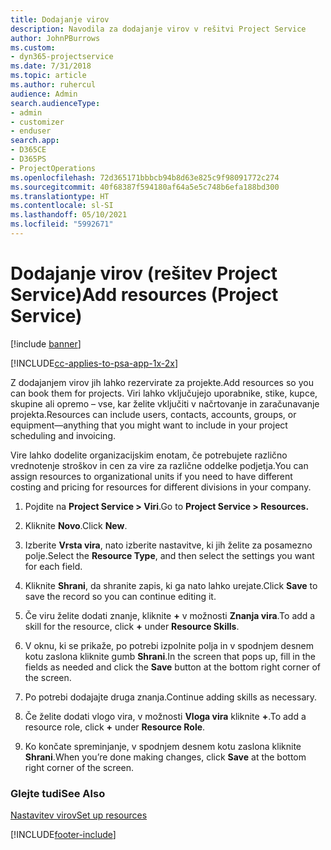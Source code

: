```yaml
---
title: Dodajanje virov
description: Navodila za dodajanje virov v rešitvi Project Service
author: JohnPBurrows
ms.custom:
- dyn365-projectservice
ms.date: 7/31/2018
ms.topic: article
ms.author: ruhercul
audience: Admin
search.audienceType:
- admin
- customizer
- enduser
search.app:
- D365CE
- D365PS
- ProjectOperations
ms.openlocfilehash: 72d365171bbbcb94b8d63e825c9f98091772c274
ms.sourcegitcommit: 40f68387f594180af64a5e5c748b6efa188bd300
ms.translationtype: HT
ms.contentlocale: sl-SI
ms.lasthandoff: 05/10/2021
ms.locfileid: "5992671"
---
```

# <a name="add-resources-project-service"></a><span data-ttu-id="d93af-103">Dodajanje virov (rešitev Project Service)</span><span class="sxs-lookup"><span data-stu-id="d93af-103">Add resources (Project Service)</span></span>

[!include [banner](../includes/psa-now-project-operations.md)]

[!INCLUDE[cc-applies-to-psa-app-1x-2x](../includes/cc-applies-to-psa-app-1x-2x.md)]

<span data-ttu-id="d93af-104">Z dodajanjem virov jih lahko rezervirate za projekte.</span><span class="sxs-lookup"><span data-stu-id="d93af-104">Add resources so you can book them for projects.</span></span> <span data-ttu-id="d93af-105">Viri lahko vključujejo uporabnike, stike, kupce, skupine ali opremo – vse, kar želite vključiti v načrtovanje in zaračunavanje projekta.</span><span class="sxs-lookup"><span data-stu-id="d93af-105">Resources can include users, contacts, accounts, groups, or equipment—anything that you might want to include in your project scheduling and invoicing.</span></span>  
  
<span data-ttu-id="d93af-106">Vire lahko dodelite organizacijskim enotam, če potrebujete različno vrednotenje stroškov in cen za vire za različne oddelke podjetja.</span><span class="sxs-lookup"><span data-stu-id="d93af-106">You can assign resources to organizational units if you need to have different costing and pricing for resources for different divisions in your company.</span></span>  
  
1.  <span data-ttu-id="d93af-107">Pojdite na **Project Service > Viri**.</span><span class="sxs-lookup"><span data-stu-id="d93af-107">Go to **Project Service > Resources.**</span></span>  
  
2.  <span data-ttu-id="d93af-108">Kliknite **Novo**.</span><span class="sxs-lookup"><span data-stu-id="d93af-108">Click **New**.</span></span>  
  
3.  <span data-ttu-id="d93af-109">Izberite **Vrsta vira**, nato izberite nastavitve, ki jih želite za posamezno polje.</span><span class="sxs-lookup"><span data-stu-id="d93af-109">Select the **Resource Type**, and then select the settings you want for each field.</span></span>  
  
4.  <span data-ttu-id="d93af-110">Kliknite **Shrani**, da shranite zapis, ki ga nato lahko urejate.</span><span class="sxs-lookup"><span data-stu-id="d93af-110">Click **Save** to save the record so you can continue editing it.</span></span>  
  
5.  <span data-ttu-id="d93af-111">Če viru želite dodati znanje, kliknite **+** v možnosti **Znanja vira**.</span><span class="sxs-lookup"><span data-stu-id="d93af-111">To add a skill for the resource, click **+** under **Resource Skills**.</span></span>  
  
6.  <span data-ttu-id="d93af-112">V oknu, ki se prikaže, po potrebi izpolnite polja in v spodnjem desnem kotu zaslona kliknite gumb **Shrani**.</span><span class="sxs-lookup"><span data-stu-id="d93af-112">In the screen that pops up, fill in the fields as needed and click the **Save** button at the bottom right corner of the screen.</span></span>  
  
7.  <span data-ttu-id="d93af-113">Po potrebi dodajajte druga znanja.</span><span class="sxs-lookup"><span data-stu-id="d93af-113">Continue adding skills as necessary.</span></span>  
  
8.  <span data-ttu-id="d93af-114">Če želite dodati vlogo vira, v možnosti **Vloga vira** kliknite **+**.</span><span class="sxs-lookup"><span data-stu-id="d93af-114">To add a resource role, click **+** under **Resource Role**.</span></span>  
  
9. <span data-ttu-id="d93af-115">Ko končate spreminjanje, v spodnjem desnem kotu zaslona kliknite **Shrani**.</span><span class="sxs-lookup"><span data-stu-id="d93af-115">When you’re done making changes, click **Save** at the bottom right corner of the screen.</span></span>  
  
### <a name="see-also"></a><span data-ttu-id="d93af-116">Glejte tudi</span><span class="sxs-lookup"><span data-stu-id="d93af-116">See Also</span></span>  
 [<span data-ttu-id="d93af-117">Nastavitev virov</span><span class="sxs-lookup"><span data-stu-id="d93af-117">Set up resources</span></span>](../psa/set-up-resources.md)


[!INCLUDE[footer-include](../includes/footer-banner.md)]